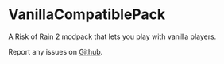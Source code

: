 # VanillaCompatiblePack
A Risk of Rain 2 modpack that lets you play with vanilla players.

Report any issues on [Github](https://github.com/ignamiranda/VanillaCompatiblePack/issues).
